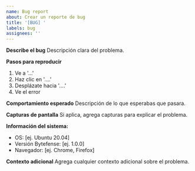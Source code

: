 ```yaml
---
name: Bug report
about: Crear un reporte de bug
title: '[BUG] '
labels: bug
assignees: ''
---
```


**Describe el bug**
Descripción clara del problema.

**Pasos para reproducir**
1. Ve a '...'
2. Haz clic en '....'
3. Desplázate hacia '....'
4. Ve el error

**Comportamiento esperado**
Descripción de lo que esperabas que pasara.

**Capturas de pantalla**
Si aplica, agrega capturas para explicar el problema.

**Información del sistema:**
 - OS: [ej. Ubuntu 20.04]
 - Versión Bytefense: [ej. 1.0.0]
 - Navegador: [ej. Chrome, Firefox]

**Contexto adicional**
Agrega cualquier contexto adicional sobre el problema.